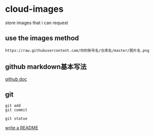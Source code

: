 # cloud-images
store images that i can request 

## use the images method
`https://raw.githubusercontent.com/你的账号名/仓库名/master/图片名.png`

## github markdown基本写法
[github doc](https://docs.github.com/zh/get-started/writing-on-github/getting-started-with-writing-and-formatting-on-github/basic-writing-and-formatting-syntax)

## git
```
git add
git commit
```

`git statue`

[write a README](#github-markdown基本写法)

